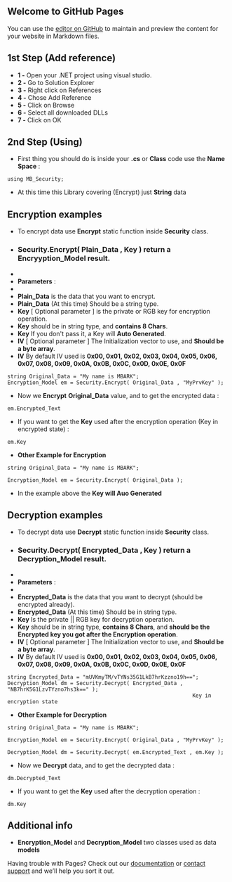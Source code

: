 ## Welcome to GitHub Pages

You can use the [editor on GitHub](https://github.com/MbarkT3STO/MB-Security-DLL/edit/gh-pages/index.md) to maintain and preview the content for your website in Markdown files.

## 1st Step (Add reference)

- **1 -** Open your .NET project using visual studio.
- **2 -** Go to Solution Explorer
- **3 -** Right click on References
- **4 -** Chose Add Reference
- **5 -** Click on Browse
- **6 -** Select all downloaded DLLs
- **7 -** Click on OK

## 2nd Step (Using)

- First thing you should do is inside your **.cs** or **Class** code use the **Name Space** :  

```
using MB_Security;
```

- At this time this Library covering (Encrypt) just **String** data


## Encryption examples

- To encrypt data use **Encrypt** static function inside **Security** class.
- ### **Security.Encrypt( Plain_Data , Key )** return a Encryyption_Model result.
-
- **Parameters** : 
-
- **Plain_Data** is the data that you want to encrypt.
- **Plain_Data** (At this time) Should be a string type.
- **Key** [ Optional parameter ] is the private or RGB key for encryption operation.
- **Key** should be in string type, and **contains 8 Chars**.
- **Key** If you don't pass it, a Key will **Auto Generated**.
- **IV** [ Optional parameter ] The Initialization vector to use, and **Should be a byte array**.
- **IV** By default IV used is **0x00, 0x01, 0x02, 0x03, 0x04, 0x05, 0x06, 0x07, 0x08, 0x09, 0x0A, 0x0B, 0x0C, 0x0D, 0x0E, 0x0F**

```
string Original_Data = "My name is MBARK";
Encryption_Model em = Security.Encrypt( Original_Data , "MyPrvKey" );
```
- Now we **Encrypt** **Original_Data** value, and to get the encrypted data :
```
em.Encrypted_Text
```

- If you want to get the **Key** used after the encryption operation (Key in encrypted state) :
```
em.Key
```

- **Other Example for Encryption**

```
string Original_Data = "My name is MBARK";

Encryption_Model em = Security.Encrypt( Original_Data );

```

- In the example above the **Key will Auo Generated**


## Decryption examples

- To decrypt data use **Decrypt** static function inside **Security** class.
- ### Security.Decrypt( Encrypted_Data , Key ) return a **Decryption_Model** result.
-
- **Parameters** : 
-
- **Encrypted_Data** is the data that you want to decrypt (should be encrypted already).
- **Encrypted_Data** (At this time) Should be in string type.
- **Key** Is the private || RGB key for decryption operation.
- **Key** should be in string type, **contains 8 Chars**, and **should be the Encrypted key you got after the Encryption operation**.
- **IV** [ Optional parameter ] The Initialization vector to use, and **Should be a byte array**.
- **IV** By default IV used is **0x00, 0x01, 0x02, 0x03, 0x04, 0x05, 0x06, 0x07, 0x08, 0x09, 0x0A, 0x0B, 0x0C, 0x0D, 0x0E, 0x0F**

```
string Encrypted_Data = "mUVKmyTM/vTYNs35G1LkB7hrKzzno19h==";
Decryption_Model dm = Security.Decrypt( Encrypted_Data , "NB7hrK5G1LzvTYzno7hs3k==" );
                                                           Key in encryption state
```

- **Other Example for Decryption**
```
string Original_Data = "My name is MBARK";

Encryption_Model em = Security.Encrypt( Original_Data , "MyPrvKey" );

Decryption_Model dm = Security.Decrypt( em.Encrypted_Text , em.Key );

```

- Now we **Decrypt** data, and to get the decrypted data :
```
dm.Decrypted_Text
```

- If you want to get the **Key** used after the decryption operation :
```
dm.Key
```

## Additional info


- **Encryption_Model** and **Decryption_Model** two classes used as data **models**


Having trouble with Pages? Check out our [documentation](https://docs.github.com/categories/github-pages-basics/) or [contact support](https://github.com/contact) and we’ll help you sort it out.
